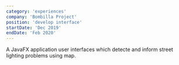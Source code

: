 ```yaml
---
category: 'experiences'
company: 'Bombilla Project'
position: 'develop interface'
startDate: 'Dec 2019'
endDate: 'Feb 2020'
---
```


A JavaFX application user interfaces which detecte and inform street lighting problems using map. <br>

